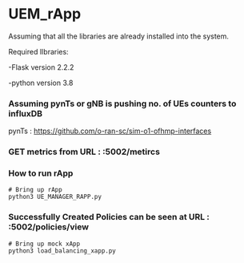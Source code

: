 # UEM_rApp

Assuming that all the libraries are already installed into the system.

Required lIbraries:

-Flask version 2.2.2

-python version 3.8

### Assuming pynTs or gNB is pushing no. of UEs counters to influxDB 

pynTs : https://github.com/o-ran-sc/sim-o1-ofhmp-interfaces

### GET metrics from URL : <HOST>:5002/metircs

### How to run rApp

```
# Bring up rApp
python3 UE_MANAGER_RAPP.py

```

### Successfully Created Policies can be seen at URL : <HOST>:5002/policies/view


```
# Bring up mock xApp
python3 load_balancing_xapp.py

```
